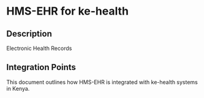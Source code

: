 # HMS-EHR for ke-health

## Description

Electronic Health Records

## Integration Points

This document outlines how HMS-EHR is integrated with ke-health systems in Kenya.
